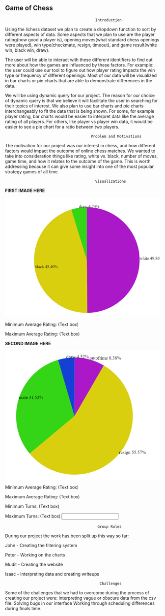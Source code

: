 ## Game of Chess  


                                             Introduction

Using the lichess dataset we plan to create a dropdown function to sort by different aspects of data. Some aspects that we plan to use are the player rating(how good a player is), opening moves(what standard chess openings were played), win type(checkmate, resign, timeout), and game result(white win, black win, draw). 

The user will be able to interact with these different identifiers to find out more about how the games are influenced by these factors. For example: the user could use our tool to figure out how player rating impacts the win type or frequency of different openings. Most of our data will be visualized in bar charts or pie charts that are able to demonstrate differences in the data. 

We will be using dynamic query for our project. The reason for our choice of dynamic query is that we believe it will facilitate the user in searching for their topics of interest. We also plan to use bar charts and pie charts interchangeably to fit the data that is being shown. For some, for example player rating, bar charts would be easier to interpret data like the average rating of all players. For others, like player vs player win data, it would be easier to see a pie chart for a ratio between two players.



                                           Problem and Motivations

The motivation for our project was our interest in chess, and how different factors would impact the outcome of online chess matches. We wanted to take into consideration things like rating, white vs. black, number of moves, game time, and how it relates to the outcome of the game. This is worth addressing because it can give some insight into one of the most popular strategy games of all time.





                                             Visualizations
                                             
**FIRST IMAGE HERE**

![Graph 1](https://github.com/MuditMJJoshi/CS639.github.io/blob/main/2.png "Logo Title Text 1")

Minimum Average Rating:
(Text box)

Maximum Average Rating:
(Text box)


**SECOND IMAGE HERE**

![Graph 2](https://github.com/MuditMJJoshi/CS639.github.io/blob/main/1.png "Logo Title Text 1")

Minimum Average Rating:
(Text box)

Maximum Average Rating:
(Text box)

Minimum Turns:
(Text box)

Maximum Turns:
(Text box)
<input type="text" id="name" name="name"/>






                                              Group Roles
                                                                  
During our project the work has been split up this way so far:

John - Creating the filtering system

Peter - Working on the charts

Mudit - Creating the website

Isaac - Interpreting data and creating writeups

                                                                  
                                               Challenges
                                               
Some of the challenges that we had to overcome during the process of creating our project were:
Interpreting vague or obscure data from the csv file.
Solving bugs in our interface
Working through scheduling differences during finals time.
                                                                  
                                                                  
                                                                  
                                                                  
                                                                  
